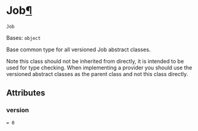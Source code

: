 # Job[¶](#job "Permalink to this headline")

<span id="undefined" />

`Job`

Bases: `object`

Base common type for all versioned Job abstract classes.

Note this class should not be inherited from directly, it is intended to be used for type checking. When implementing a provider you should use the versioned abstract classes as the parent class and not this class directly.

## Attributes

<span id="undefined" />

### version

`= 0`
